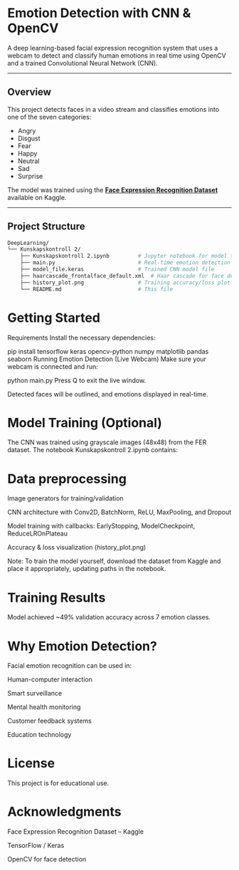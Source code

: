 # Emotion Detection with CNN & OpenCV

A deep learning-based facial expression recognition system that uses a webcam to detect and classify human emotions in real time using OpenCV and a trained Convolutional Neural Network (CNN).

---

## Overview

This project detects faces in a video stream and classifies emotions into one of the seven categories:
- Angry
- Disgust
- Fear
- Happy
- Neutral
- Sad
- Surprise

The model was trained using the **[Face Expression Recognition Dataset](https://www.kaggle.com/jonathanoheix/face-expression-recognition-dataset)** available on Kaggle.

---

## Project Structure

```bash
DeepLearning/
└── Kunskapskontroll 2/
    ├── Kunskapskontroll 2.ipynb         # Jupyter notebook for model training
    ├── main.py                          # Real-time emotion detection script
    ├── model_file.keras                 # Trained CNN model file
    ├── haarcascade_frontalface_default.xml  # Haar cascade for face detection
    ├── history_plot.png                 # Training accuracy/loss plot
    └── README.md                        # This file
```

# Getting Started
Requirements
Install the necessary dependencies:

pip install tensorflow keras opencv-python numpy matplotlib pandas seaborn
Running Emotion Detection (Live Webcam)
Make sure your webcam is connected and run:

python main.py
Press Q to exit the live window.

Detected faces will be outlined, and emotions displayed in real-time.

# Model Training (Optional)
The CNN was trained using grayscale images (48x48) from the FER dataset. The notebook Kunskapskontroll 2.ipynb contains:

# Data preprocessing

Image generators for training/validation

CNN architecture with Conv2D, BatchNorm, ReLU, MaxPooling, and Dropout

Model training with callbacks: EarlyStopping, ModelCheckpoint, ReduceLROnPlateau

Accuracy & loss visualization (history_plot.png)

Note: To train the model yourself, download the dataset from Kaggle and place it appropriately, updating paths in the notebook.

# Training Results
Model achieved ~49% validation accuracy across 7 emotion classes.



# Why Emotion Detection?
Facial emotion recognition can be used in:

Human-computer interaction

Smart surveillance

Mental health monitoring

Customer feedback systems

Education technology

# License
This project is for educational use.

# Acknowledgments
Face Expression Recognition Dataset – Kaggle

TensorFlow / Keras

OpenCV for face detection
